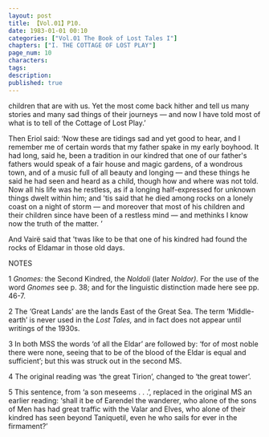 ```yaml
---
layout: post
title: 【Vol.01】P10.
date: 1983-01-01 00:10
categories: ["Vol.01 The Book of Lost Tales I"]
chapters: ["I. THE COTTAGE OF LOST PLAY"]
page_num: 10
characters: 
tags: 
description: 
published: true
---
```


<p style="text-indent: 0;">
children that are with us. Yet the most come back hither and tell us many stories and many sad things of their journeys — and now I have told most of what is to tell of the Cottage of Lost Play.’
</p>

Then Eriol said: ‘Now these are tidings sad and yet good to hear, and I remember me of certain words that my father spake in my early boyhood. It had long, said he, been a tradition in our kindred that one of our father's fathers would speak of a fair house and magic gardens, of a wondrous town, and of a music full of all beauty and longing — and these things he said he had seen and heard as a child, though how and where was not told. Now all his life was he restless, as if a longing half-expressed for unknown things dwelt within him; and 'tis said that he died among rocks on a lonely coast on a night of storm — and moreover that most of his children and their children since have been of a restless mind — and methinks I know now the truth of the matter. ’

And Vairë said that 'twas like to be that one of his kindred had found the rocks of Eldamar in those old days.

NOTES

1   <I>Gnomes: </I>the Second Kindred, the <I>Noldoli </I>(later <I>Noldor). </I>For the use of the word <I>Gnomes </I>see p. 38; and for the linguistic distinction made here see pp. 46-7.

2  The ‘Great Lands' are the lands East of the Great Sea. The term ‘Middle-earth’ is never used in the <I>Lost Tales, </I>and in fact does not appear until writings of the 1930s.

3  In both MSS the words ‘of all the Eldar’ are followed by: ‘for of most noble there were none, seeing that to be of the blood of the Eldar is equal and sufficient’; but this was struck out in the second MS.

4  The original reading was ‘the great Tirion’, changed to ‘the great tower’.

5 This sentence, from ‘a son meseems . . .’, replaced in the original MS an earlier reading: ‘shall it be of Earendel the wanderer, who alone of the sons of Men has had great traffic with the Valar and Elves, who alone of their kindred has seen beyond Taniquetil, even he who sails for ever in the firmament?’

